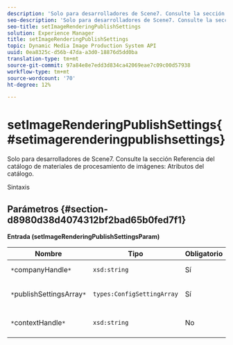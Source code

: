```yaml
---
description: 'Solo para desarrolladores de Scene7. Consulte la sección Referencia del catálogo de materiales de procesamiento de imágenes: Atributos del catálogo.'
seo-description: 'Solo para desarrolladores de Scene7. Consulte la sección Referencia del catálogo de materiales de procesamiento de imágenes: Atributos del catálogo.'
seo-title: setImageRenderingPublishSettings
solution: Experience Manager
title: setImageRenderingPublishSettings
topic: Dynamic Media Image Production System API
uuid: 0ea8325c-d56b-47da-a3d0-18876d5dd0ba
translation-type: tm+mt
source-git-commit: 97a84e8e7edd3d834ca42069eae7c09c00d57938
workflow-type: tm+mt
source-wordcount: '70'
ht-degree: 12%

---
```



# setImageRenderingPublishSettings{#setimagerenderingpublishsettings}

Solo para desarrolladores de Scene7. Consulte la sección Referencia del catálogo de materiales de procesamiento de imágenes: Atributos del catálogo.

Sintaxis

## Parámetros {#section-d8980d38d4074312bf2bad65b0fed7f1}

**Entrada (setImageRenderingPublishSettingsParam)**

| Nombre | Tipo | Obligatorio | Descripción |
|---|---|---|---|
| `*`companyHandle`*` | `xsd:string` | Sí | Identificador de compañía. |
| `*`publishSettingsArray`*` | `types:ConfigSettingArray` | Sí | Solo para desarrolladores de Scene7. |
| `*`contextHandle`*` | `xsd:string` | No | Gestionar en el contexto de publicación. |

